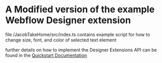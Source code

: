# A Modified version of the example Webflow Designer extension

file /JacobTakeHome/src/index.ts contains example script for how to change size, font, and color of selected text element

further details on how to implement the Designer Extensions API can be found in the [Quickstart Documentation](https://docs.developers.webflow.com/v2.0.0/docs/create-a-designer-extensions)
